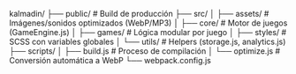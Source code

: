kalmadin/
├── public/          # Build de producción
├── src/
│   ├── assets/      # Imágenes/sonidos optimizados (WebP/MP3)
│   ├── core/        # Motor de juegos (GameEngine.js)
│   ├── games/       # Lógica modular por juego
│   ├── styles/      # SCSS con variables globales
│   └── utils/       # Helpers (storage.js, analytics.js)
├── scripts/
│   ├── build.js     # Proceso de compilación
│   └── optimize.js  # Conversión automática a WebP
└── webpack.config.js